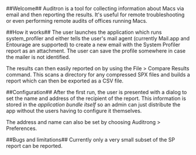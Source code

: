##Welcome##
Auditron is a tool for collecting information about Macs via email and then reporting the results. It's useful for remote
troubleshooting or even performing remote audits of offices running Macs.

##How it works##
The user launches the application
which runs system_profiler and either tells the user's mail agent (currently Mail.app and Entourage are supported) 
to create a new email with the System Profiler report as an attachment. The user can save the profile somewhere
in case the mailer is not identified.

The results can then easily reported on by using the File > Compare Results command. This scans a directory for any compressed
SPX files and builds a report which can then be exported as a CSV file.

##Configuration##
After the first run, the user is presented with a dialog to set the name and address of the recipient of the report.
This information is stored in the *application bundle itself* so an admin can just distribute the app without
the users having to configure it themselves.

The address and name can also be set by choosing Auditrong > Preferences.

##Bugs and limitations##
Currently only a very small subset of the SP report can be reported.